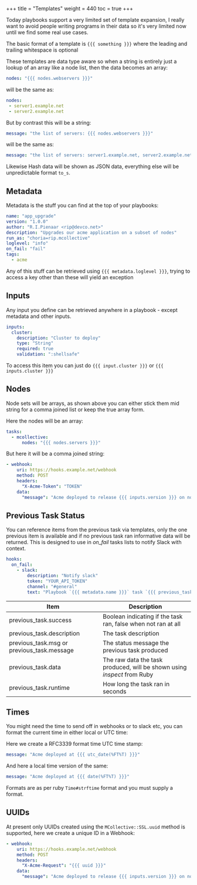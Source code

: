 +++
title = "Templates"
weight = 440
toc = true
+++

Today playbooks support a very limited set of template expansion, I really want to avoid people writing programs in their data so it's very limited now until we find some real use cases.

The basic format of a template is `{{{ something }}}` where the leading and trailing whitespace is optional

These templates are data type aware so when a string is entirely just a lookup of an array like a node list, then the data becomes an array:

```yaml
nodes: "{{{ nodes.webservers }}}"
```

will be the same as:

```yaml
nodes:
 - server1.example.net
 - server2.example.net
```

But by contrast this will be a string:

```yaml
message: "the list of servers: {{{ nodes.webservers }}}"
```

will be the same as:

```yaml
message: "the list of servers: server1.example.net, server2.example.net"
```

Likewise Hash data will be shown as JSON data, everything else will be unpredictable format `to_s`.

## Metadata
Metadata is the stuff you can find at the top of your playbooks:

```yaml
name: "app_upgrade"
version: "1.0.0"
author: "R.I.Pienaar <rip@devco.net>"
description: "Upgrades our acme application on a subset of nodes"
run_as: "choria=rip.mcollective"
loglevel: "info"
on_fail: "fail"
tags:
  - acme
```

Any of this stuff can be retrieved using `{{{ metadata.loglevel }}}`, trying to access a key other than these will yield an exception

## Inputs
Any input you define can be retrieved anywhere in a playbook - except metadata and other inputs.

```yaml
inputs:
  cluster:
    description: "Cluster to deploy"
    type: "String"
    required: true
    validation: ":shellsafe"
```

To access this item you can just do `{{{ input.cluster }}}` or `{{{ inputs.cluster }}}`

## Nodes
Node sets will be arrays, as shown above you can either stick them mid string for a comma joined list or keep the true array form.

Here the nodes will be an array:

```yaml
tasks:
  - mcollective:
      nodes: "{{{ nodes.servers }}}"
```

But here it will be a comma joined string:

```yaml
- webhook:
    uri: https://hooks.example.net/webhook
    method: POST
    headers:
      "X-Acme-Token": "TOKEN"
    data:
      "message": "Acme deployed to release {{{ inputs.version }}} on nodes {{{ nodes.servers }}}"
```

## Previous Task Status

You can reference items from the previous task via templates, only the one previous item is available
and if no previous task ran informative data will be returned.  This is designed to use in *on_fail*
tasks lists to notify Slack with context.

```yaml
hooks:
  on_fail:
    - slack:
        description: "Notify slack"
        token: "YOUR_API_TOKEN"
        channel: "#general"
        text: "Playbook `{{{ metadata.name }}}` task `{{{ previous_task.description }}}` against nodes `{{{ nodes.dev }}}` failed after `{{{ previous_task.runtime }}}` seconds with: ```{{{ previous_task.msg }}}```"
```

|Item|Description|
|----|-----------|
|previous_task.success|Boolean indicating if the task ran, false when not ran at all|
|previous_task.description|The task description|
|previous_task.msg or previous_task.message|The status message the previous task produced|
|previous_task.data|The raw data the task produced, will be shown using *inspect* from Ruby|
|previous_task.runtime|How long the task ran in seconds|

## Times

You might need the time to send off in webhooks or to slack etc, you can format the current time in either local or UTC time:

Here we create a RFC3339 format time UTC time stamp:

```yaml
message: "Acme deployed at {{{ utc_date(%FT%T) }}}"
```

And here a local time version of the same:

```yaml
message: "Acme deployed at {{{ date(%FT%T) }}}"
```

Formats are as per ruby `Time#strftime` format and you must supply a format.

## UUIDs

At present only UUIDs created using the `MCollective::SSL.uuid` method is supported, here we create a unique ID in a Webhook:

```yaml
- webhook:
    uri: https://hooks.example.net/webhook
    method: POST
    headers:
      "X-Acme-Request": "{{{ uuid }}}"
    data:
      "message": "Acme deployed to release {{{ inputs.version }}} on nodes {{{ nodes.servers }}}"
```
